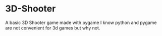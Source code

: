 # 3D-Shooter
A basic 3D Shooter game made with pygame
I know python and pygame are not convenient for 3d games but why not.
